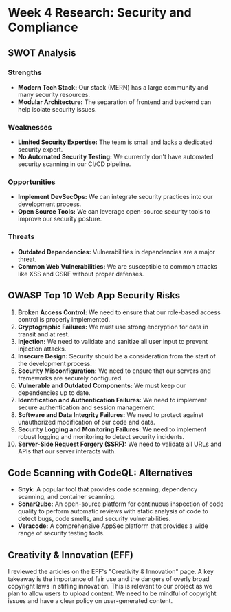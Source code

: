 # Week 4 Research: Security and Compliance

## SWOT Analysis

### Strengths
- **Modern Tech Stack:** Our stack (MERN) has a large community and many security resources.
- **Modular Architecture:** The separation of frontend and backend can help isolate security issues.

### Weaknesses
- **Limited Security Expertise:** The team is small and lacks a dedicated security expert.
- **No Automated Security Testing:** We currently don't have automated security scanning in our CI/CD pipeline.

### Opportunities
- **Implement DevSecOps:** We can integrate security practices into our development process.
- **Open Source Tools:** We can leverage open-source security tools to improve our security posture.

### Threats
- **Outdated Dependencies:** Vulnerabilities in dependencies are a major threat.
- **Common Web Vulnerabilities:** We are susceptible to common attacks like XSS and CSRF without proper defenses.

## OWASP Top 10 Web App Security Risks

1.  **Broken Access Control:** We need to ensure that our role-based access control is properly implemented.
2.  **Cryptographic Failures:** We must use strong encryption for data in transit and at rest.
3.  **Injection:** We need to validate and sanitize all user input to prevent injection attacks.
4.  **Insecure Design:** Security should be a consideration from the start of the development process.
5.  **Security Misconfiguration:** We need to ensure that our servers and frameworks are securely configured.
6.  **Vulnerable and Outdated Components:** We must keep our dependencies up to date.
7.  **Identification and Authentication Failures:** We need to implement secure authentication and session management.
8.  **Software and Data Integrity Failures:** We need to protect against unauthorized modification of our code and data.
9.  **Security Logging and Monitoring Failures:** We need to implement robust logging and monitoring to detect security incidents.
10. **Server-Side Request Forgery (SSRF):** We need to validate all URLs and APIs that our server interacts with.

## Code Scanning with CodeQL: Alternatives

- **Snyk:** A popular tool that provides code scanning, dependency scanning, and container scanning.
- **SonarQube:** An open-source platform for continuous inspection of code quality to perform automatic reviews with static analysis of code to detect bugs, code smells, and security vulnerabilities.
- **Veracode:** A comprehensive AppSec platform that provides a wide range of security testing tools.

## Creativity & Innovation (EFF)

I reviewed the articles on the EFF's "Creativity & Innovation" page. A key takeaway is the importance of fair use and the dangers of overly broad copyright laws in stifling innovation. This is relevant to our project as we plan to allow users to upload content. We need to be mindful of copyright issues and have a clear policy on user-generated content.
